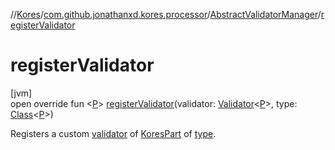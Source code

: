 //[Kores](../../../index.md)/[com.github.jonathanxd.kores.processor](../index.md)/[AbstractValidatorManager](index.md)/[registerValidator](register-validator.md)

# registerValidator

[jvm]\
open override fun <[P](register-validator.md)> [registerValidator](register-validator.md)(validator: [Validator](../-validator/index.md)<[P](register-validator.md)>, type: [Class](https://docs.oracle.com/javase/8/docs/api/java/lang/Class.html)<[P](register-validator.md)>)

Registers a custom [validator](register-validator.md) of [KoresPart](../../com.github.jonathanxd.kores/-kores-part/index.md) of [type](register-validator.md).
